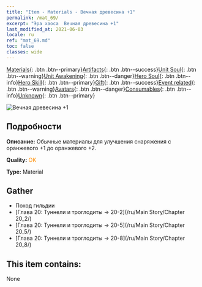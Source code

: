 ```yaml
---
title: "Item - Materials - Вечная древесина +1"
permalink: /mat_69/
excerpt: "Эра хаоса  Вечная древесина +1"
last_modified_at: 2021-06-03
locale: ru
ref: "mat_69.md"
toc: false
classes: wide
---
```

 [Materials](/ItemsRU/){: .btn .btn--primary}[Artifacts](/ItemsRU/Artifacts/){: .btn .btn--success}[Unit Soul](/ItemsRU/UnitSoul/){: .btn .btn--warning}[Unit Awakening](/ItemsRU/UnitAwakening/){: .btn .btn--danger}[Hero Soul](/ItemsRU/HeroSoul/){: .btn .btn--info}[Hero Skill](/ItemsRU/HeroSkill/){: .btn .btn--primary}[Gift](/ItemsRU/Gift/){: .btn .btn--success}[Event related](/ItemsRU/Events/){: .btn .btn--warning}[Avatars](/ItemsRU/Avatars/){: .btn .btn--danger}[Consumables](/ItemsRU/Consumables/){: .btn .btn--info}[Unknown](/ItemsRU/Unknown/){: .btn .btn--primary}

 ![Вечная древесина +1](/images/t/i_cailiao_mucai3.png)

## Подробности
 **Описание:** Обычные материалы для улучшения снаряжения c оранжевого +1 до оранжевого +2.

 **Quality:** <span style="color: #FF8C00">OK</span>

 **Type:** Material

## Gather

*    Поход гильдии 
*    [Глава 20: Туннели и троглодиты -> 20-2](/ru/Main Story/Chapter 20_2/) 
*    [Глава 20: Туннели и троглодиты -> 20-5](/ru/Main Story/Chapter 20_5/) 
*    [Глава 20: Туннели и троглодиты -> 20-8](/ru/Main Story/Chapter 20_8/) 

## This item contains:

  None


